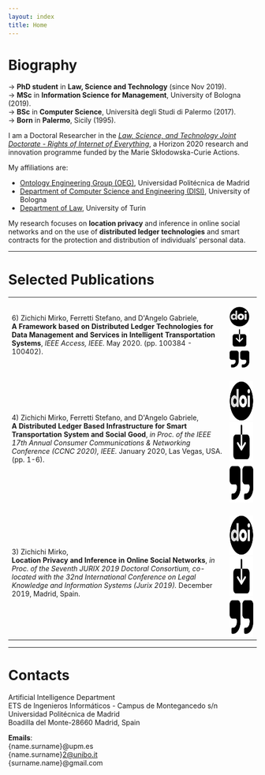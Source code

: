 ```yaml
---
layout: index
title: Home
---
```


# Biography

<p class="message">
  &rarr;  <b>PhD student</b> in <b>Law, Science and Technology</b> (since Nov 2019).
  <br />
  &rarr; <b>MSc</b> in <b>Information Science for Management</b>, University of Bologna (2019).
  <br />
  &rarr; <b>BSc</b> in <b>Computer Science</b>, Università degli Studi di Palermo (2017).
  <br />
  &rarr; <b>Born</b> in <b>Palermo</b>, Sicily (1995).
</p>

I am a Doctoral Researcher in the [_Law, Science, and Technology Joint Doctorate - Rights
of Internet of Everything_](https://last-jd-rioe.eu/), a Horizon 2020 research and innovation programme funded by the Marie Skłodowska-Curie Actions.

My affiliations are:

- [Ontology Engineering Group (OEG)](https://www.oeg-upm.net/), Universidad Politécnica de Madrid
- [Department of Computer Science and Engineering (DISI)](https://disi.unibo.it), University of Bologna
- [Department of Law](http://www.law.unito.it/do/home.pl), University of Turin

<p class="message">
  My research focuses on <b>location privacy</b> and inference in online
  social networks and on the use of <b>distributed ledger technologies</b> and smart
  contracts for the protection and distribution of individuals’ personal data.
</p>

---

# Selected Publications

<table>
    <tr>
        <td>
          6) Zichichi Mirko, Ferretti Stefano, and D'Angelo Gabriele,
          <br>
          <b>A Framework based on Distributed Ledger Technologies for Data Management and Services in Intelligent Transportation Systems</b>,
          <i>IEEE Access, IEEE.</i> May 2020. (pp. 100384 - 100402).
        </td>
        <td>
          <br>
          <a href="https://doi.org/10.1109/ACCESS.2020.2998012"><img src="/figs/doi.svg" alt="doi" title="DOI" width="40" height="40" /></a>
          <a href=""><img src="/figs/download.svg" alt="dwnl" title="Download" width="40" height="40" /></a>
          <a href="/assets/papers/bibtexts/6framework.bib"><img src="/figs/quote.svg" alt="quot" title="Bibtex" width="40" height="40" /></a>
        </td>
    </tr>
    <tr>
        <td>
          4) Zichichi Mirko, Ferretti Stefano, and D'Angelo Gabriele,
          <br>
          <b>A Distributed Ledger Based Infrastructure for Smart Transportation System and Social Good</b>,
          <i>in Proc. of the IEEE 17th Annual Consumer Communications & Networking Conference (CCNC 2020), IEEE.</i> January 2020, Las Vegas, USA. (pp. 1-6).
        </td>
        <td>
          <br>
          <a href="https://doi.org/10.1109/CCNC46108.2020.9045640"><img src="/figs/doi.svg" alt="doi" title="DOI" width="80" height="80" /></a>
          <a href=""><img src="/figs/download.svg" alt="dwnl" title="Download" width="80" height="80" /></a>
          <a href="/assets/papers/bibtexts/4distributed.bib"><img src="/figs/quote.svg" alt="quot" title="Bibtex" width="80" height="80" /></a>
        </td>
    </tr>
    <tr>
        <td>
          3) Zichichi Mirko,
          <br>
          <b>Location Privacy and Inference in Online Social Networks</b>,
          <i>in Proc. of the Seventh JURIX 2019 Doctoral Consortium, co-located with the 32nd International Conference on Legal Knowledge and Information Systems (Jurix 2019).</i> December 2019, Madrid, Spain.
        </td>
        <td>
          <br>
          <a href="http://ceur-ws.org/Vol-2598/"><img src="/figs/doi.svg" alt="doi" title="DOI" width="80" height="80" /></a>
          <a href="/assets/papers/3location.pdf"><img src="/figs/download.svg" alt="dwnl" title="Download" width="80" height="80" /></a>
          <a href="/assets/papers/bibtexts/3location.bib"><img src="/figs/quote.svg" alt="quot" title="Bibtex" width="80" height="80" /></a>
        </td>
    </tr>
</table>

---

# Contacts

Artificial Intelligence Department
<br>
ETS de Ingenieros Informáticos - Campus de Montegancedo s/n
<br>
Universidad Politécnica de Madrid
<br>
Boadilla del Monte-28660 Madrid, Spain

**Emails**:
<br>
{name.surname}@upm.es <br>
{name.surname}2@unibo.it <br>
{surname.name}@gmail.com
